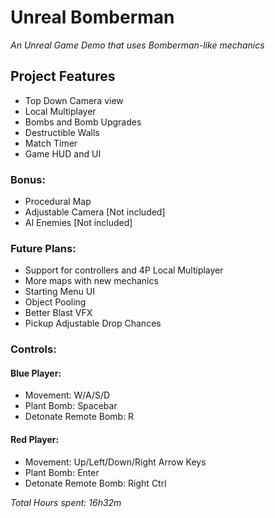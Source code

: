 Unreal Bomberman
===

*An Unreal Game Demo that uses Bomberman-like mechanics*

Project Features
---
* Top Down Camera view
* Local Multiplayer
* Bombs and Bomb Upgrades
* Destructible Walls
* Match Timer
* Game HUD and UI

### Bonus:
* Procedural Map
* Adjustable Camera [Not included]
* AI Enemies [Not included]

### Future Plans:
* Support for controllers and 4P Local Multiplayer
* More maps with new mechanics
* Starting Menu UI
* Object Pooling
* Better Blast VFX
* Pickup Adjustable Drop Chances

### Controls:

#### Blue Player:
* Movement: W/A/S/D
* Plant Bomb: Spacebar
* Detonate Remote Bomb: R

#### Red Player:
* Movement: Up/Left/Down/Right Arrow Keys
* Plant Bomb: Enter
* Detonate Remote Bomb: Right Ctrl

*Total Hours spent: 16h32m*